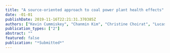 ```yaml
---
title: "A source-oriented approach to coal power plant health effects"
date: -01-01
publishDate: 2019-11-16T22:21:31.370385Z
authors: ["Kevin Cummiskey", "Chanmin Kim", "Christine Choirat", "Lucas R.F. Henneman", "Joel Schwartz", "Corwin Zigler"]
publication_types: ["2"]
abstract: ""
featured: false
publication: "*Submitted*"
---
```



